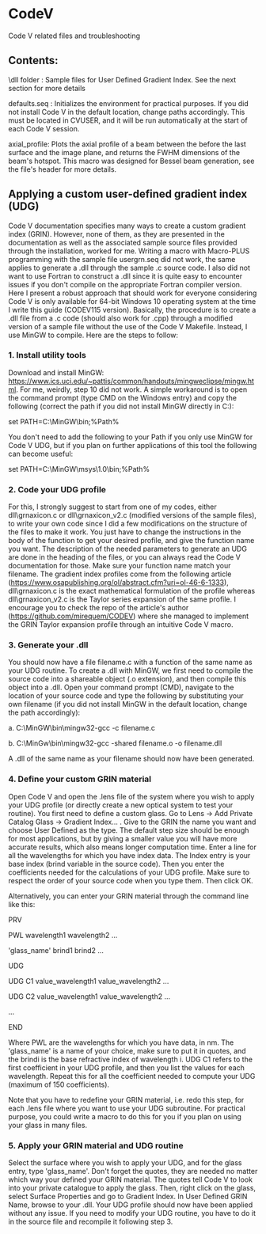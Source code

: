 # CodeV
Code V related files and troubleshooting

## Contents:

\dll folder : Sample files for User Defined Gradient Index. See the next section for more details

defaults.seq : Initializes the environment for practical purposes. If you did not install Code V in the default location, change paths accordingly. This must be located in CVUSER, and it will be run automatically at the start of each Code V session.

axial_profile: Plots the axial profile of a beam between the before the last surface and the image plane, and returns the FWHM dimensions of the beam's hotspot. This macro was designed for Bessel beam generation, see the file's header for more details.


## Applying a custom user-defined gradient index (UDG)

Code V documentation specifies many ways to create a custom gradient index (GRIN). However, none of them, as they are presented in the documentation as well as the associated sample source files provided through the installation, worked for me. Writing a macro with Macro-PLUS programming with the sample file usergrn.seq did not work, the same applies to generate a .dll through the sample .c source code. I also did not want to use Fortran to construct a .dll since it is quite easy to encounter issues if you don't compile on the appropriate Fortran compiler version. Here I present a robust approach that should work for everyone considering Code V is only available for 64-bit Windows 10 operating system at the time I write this guide (CODEV115 version). Basically, the procedure is to create a .dll file from a .c code (should also work for .cpp) through a modified version of a sample file without the use of the Code V Makefile. Instead, I use MinGW to compile. Here are the steps to follow:

### 1. Install utility tools

Download and install MinGW: https://www.ics.uci.edu/~pattis/common/handouts/mingweclipse/mingw.html. For me, weirdly, step 10 did not work. A simple workaround is to open the command prompt (type CMD on the Windows entry) and copy the following (correct the path if you did not install MinGW directly in C:\):

  set PATH=C:\MinGW\bin;%Path%
  
You don't need to add the following to your Path if you only use MinGW for Code V UDG, but if you plan on further applications of this tool the following can become useful:
  
  set PATH=C:\MinGW\msys\1.0\bin;%Path%
  
### 2. Code your UDG profile

For this, I strongly suggest to start from one of my codes, either dll\grnaxicon.c or dll\grnaxicon_v2.c (modified versions of the sample files), to write your own code since I did a few modifications on the structure of the files to make it work. You just have to change the instructions in the body of the function to get your desired profile, and give the function name you want. The description of the needed parameters to generate an UDG are done in the heading of the files, or you can always read the Code V documentation for those. Make sure your function name match your filename. The gradient index profiles come from the following article (https://www.osapublishing.org/ol/abstract.cfm?uri=ol-46-6-1333), dll\grnaxicon.c is the exact mathematical formulation of the profile whereas dll\grnaxicon_v2.c is the Taylor series expansion of the same profile. I encourage you to check the repo of the article's author (https://github.com/mirequem/CODEV) where she managed to implement the GRIN Taylor expansion profile through an intuitive Code V macro.

### 3. Generate your .dll

You should now have a file filename.c with a function of the same name as your UDG routine. To create a .dll with MinGW, we first need to compile the source code into a shareable object (.o extension), and then compile this object into a .dll. Open your command prompt (CMD), navigate to the location of your source code and type the following by substituting your own filename (if you did not install MinGW in the default location, change the path accordingly):

  a. C:\MinGW\bin\mingw32-gcc -c filename.c
  
  b. C:\MinGw\bin\mingw32-gcc -shared filename.o -o filename.dll
  
A .dll of the same name as your filename should now have been generated.

### 4. Define your custom GRIN material
 
Open Code V and open the .lens file of the system where you wish to apply your UDG profile (or directly create a new optical system to test your routine). You first need to define a custom glass. Go to Lens -> Add Private Catalog Glass -> Gradient Index... . Give to the GRIN the name you want and choose User Defined as the type. The default step size should be enough for most applications, but by giving a smaller value you will have more accurate results, which also means longer computation time. Enter a line for all the wavelengths for which you have index data. The Index entry is your base index (brind variable in the source code). Then you enter the coefficients needed for the calculations of your UDG profile. Make sure to respect the order of your source code when you type them. Then click OK.

Alternatively, you can enter your GRIN material through the command line like this:

PRV

PWL wavelength1 wavelength2 ...

'glass_name' brind1 brind2 ...

UDG

UDG C1 value_wavelength1 value_wavelength2 ...

UDG C2 value_wavelength1 value_wavelength2 ...

...

END

Where PWL are the wavelengths for which you have data, in nm. The 'glass_name' is a name of your choice, make sure to put it in quotes, and the brindi is the base refractive index of wavelength i. UDG C1 refers to the first coefficient in your UDG profile, and then you list the values for each wavelength. Repeat this for all the coefficient needed to compute your UDG (maximum of 150 coefficients).

Note that you have to redefine your GRIN material, i.e. redo this step, for each .lens file where you want to use your UDG subroutine. For practical purpose, you could write a macro to do this for you if you plan on using your glass in many files.

### 5. Apply your GRIN material and UDG routine

Select the surface where you wish to apply your UDG, and for the glass entry, type 'glass_name'. Don't forget the quotes, they are needed no matter which way your defined your GRIN material. The quotes tell Code V to look into your private catalogue to apply the glass. Then, right click on the glass, select Surface Properties and go to Gradient Index. In User Defined GRIN Name, browse to your .dll. Your UDG profile should now have been applied without any issue. If you need to modify your UDG routine, you have to do it in the source file and recompile it following step 3.
